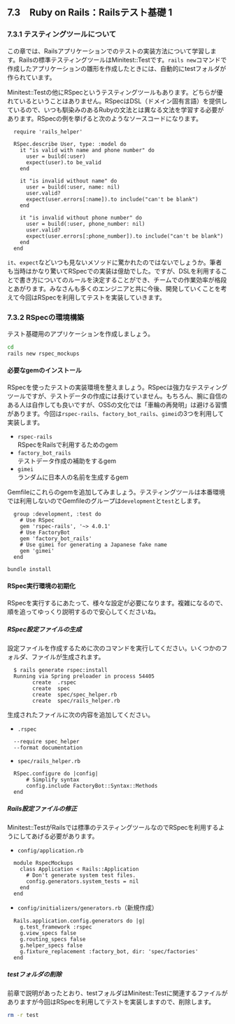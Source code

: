 ## 7.3　Ruby on Rails：Railsテスト基礎 1

### 7.3.1 テスティングツールについて

この章では、Railsアプリケーションでのテストの実装方法について学習します。Railsの標準テスティングツールはMinitest::Testです。`rails new`コマンドで作成したアプリケーションの雛形を作成したときには、自動的にtestフォルダが作られています。

Minitest::Testの他にRSpecというテスティングツールもあります。どちらが優れているということはありません。RSpecはDSL（ドメイン固有言語）を提供しているので、いつも馴染みのあるRubyの文法とは異なる文法を学習する必要があります。RSpecの例を挙げると次のようなソースコードになります。

```
  require 'rails_helper'

  RSpec.describe User, type: :model do
    it "is valid with name and phone number" do
      user = build(:user)
      expect(user).to be_valid
    end

    it "is invalid without name" do
      user = build(:user, name: nil)
      user.valid?
      expect(user.errors[:name]).to include("can't be blank")
    end

    it "is invalid without phone number" do
      user = build(:user, phone_number: nil)
      user.valid?
      expect(user.errors[:phone_number]).to include("can't be blank")
    end
  end
```

`it`、`expect`などいつも見ないメソッドに驚かれたのではないでしょうか。筆者も当時はかなり驚いてRSpecでの実装は億劫でした。ですが、DSLを利用することで書き方についてのルールを決定することができ、チームでの作業効率が格段とあがります。みなさんも多くのエンジニアと共に今後、開発していくことを考えて今回はRSpecを利用してテストを実装していきます。

### 7.3.2 RSpecの環境構築

テスト基礎用のアプリケーションを作成しましょう。

```bash
cd
rails new rspec_mockups
```

#### 必要なgemのインストール

RSpecを使ったテストの実装環境を整えましょう。RSpecは強力なテスティングツールですが、テストデータの作成には長けていません。もちろん、腕に自信のある人は自作しても良いですが、OSSの文化では「車輪の再発明」は避ける習慣があります。今回は`rspec-rails`、`factory_bot_rails`、`gimei`の3つを利用して実装します。

- `rspec-rails`  
RSpecをRailsで利用するためのgem
- `factory_bot_rails`  
テストデータ作成の補助をするgem
- `gimei`  
ランダムに日本人の名前を生成するgem

Gemfileにこれらのgemを追加してみましょう。テスティングツールは本番環境では利用しないのでGemfileのグループは`development`と`test`とします。

```
  group :development, :test do
    # Use RSpec
    gem 'rspec-rails', '~> 4.0.1'
    # Use FactoryBot
    gem 'factory_bot_rails'
    # Use gimei for generating a Japanese fake name
    gem 'gimei'
  end
```

```bash
bundle install
```

#### RSpec実行環境の初期化

RSpecを実行するにあたって、様々な設定が必要になります。複雑になるので、順を追ってゆっくり説明するので安心してくださいね。

##### RSpec設定ファイルの生成

設定ファイルを作成するために次のコマンドを実行してください。いくつかのフォルダ、ファイルが生成されます。

```
  $ rails generate rspec:install
  Running via Spring preloader in process 54405
        create  .rspec
        create  spec
        create  spec/spec_helper.rb
        create  spec/rails_helper.rb
```

生成されたファイルに次の内容を追加してください。

- `.rspec`  

```
  --require spec_helper
  --format documentation
```

- `spec/rails_helper.rb`  

```
  RSpec.configure do |config|
      # Simplify syntax
      config.include FactoryBot::Syntax::Methods
  end
```

##### Rails設定ファイルの修正

Minitest::TestがRailsでは標準のテスティングツールなのでRSpecを利用するようにしてあげる必要があります。

- `config/application.rb`

```
  module RspecMockups
    class Application < Rails::Application
      # Don't generate system test files.
      config.generators.system_tests = nil
    end
  end
```

- `config/initializers/generators.rb`（新規作成）

```
  Rails.application.config.generators do |g|
    g.test_framework :rspec
    g.view_specs false
    g.routing_specs false
    g.helper_specs false
    g.fixture_replacement :factory_bot, dir: 'spec/factories'
  end
```

##### testフォルダの削除

前章で説明があったとおり、testフォルダはMinitest::Testに関連するファイルがありますが今回はRSpecを利用してテストを実装しますので、削除します。

```bash
rm -r test
```
